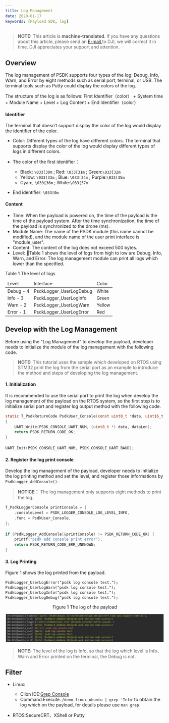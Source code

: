 ```yaml
---
title: Log Management
date: 2020-01-17
keywords: [Payload SDK, log]
---
```

> **NOTE:** This article is **machine-translated**. If you have any questions about this article, please send an <a href="mailto:dev@dji.com">E-mail </a>to DJI, we will correct it in time. DJI appreciates your support and attention.

## Overview
The log management of PSDK supports four types of the log: Debug, Info, Warn, and Error by eight methods such as serial port, terminal, or USB. The terminal tools such as Putty could display the colors of the log.    

The structure of the log is as follows: First Identifier（color） + System time + Module Name + Level + Log Content + End Identifier（color）    

#### Identifier
The terminal that doesn‘t support display the color of the log would display the identifier of the color.
* Color: Different types of the log have different colors. The terminal that supports display the color of the log would display different types of logs in different colors.      

* The color of the first identifier：
  * Black: `\033[30m` ; Red: `\033[31m` ; Green:`\033[32m` 
  * Yellow: `\033[33m` ; Blue: `\033[34m` ; Purple:`\033[35m`
  * Cyan:, `\033[36m` ; White:`\033[37m`

* End identifier: `\033[0m`  

#### Content
* Time: When the payload is powered on, the time of the payload is the time of the payload system. After the time synchronization, the time of the payload is synchronized to the drone (ms).
* Module Name: The name of the PSDK module (this name cannot be modified), and the module name of the user print interface is "module_user".
* Content: The content of the log does not exceed 500 bytes.
* Level: Table 1 shows the level of logs from high to low are Debug, Info, Warn, and Error. The log management module can print all logs which lower than the specified.    

<div><div><p>Table 1 The level of logs</p></div><div>
	<table>
	<thead>
	<tr>
		<td>Level</td>
		<td>Interface</td>
		<td>Color</td>
	</tr>
	</thead>
	<tbody>
	<tr>
		<td>Debug - 4</td>
		<td>PsdkLogger_UserLogDebug</td>
		<td>White</td>
	</tr>
	<tr>
		<td>Info - 3</td>
		<td>PsdkLogger_UserLogInfo</td>
		<td>Green</td>
	</tr>
	<tr>
		<td>Warn - 2</td>
		<td>PsdkLogger_UserLogWarn</td>
		<td>Yellow</td>
	</tr>
	<tr>
		<td>Error - 1</td>
		<td>PsdkLogger_UserLogError</td>
		<td>Red</td>
	</tr>
	</tbody>
</table></div></div>


## Develop with the Log Management
Before using the "Log Management" to develop the payload, developer needs to initialize the module of the log management with the following code.

> **NOTE:** This tutorial uses the sample which developed on RTOS using STM32 print the log from the serial port as an example to introduce the method and steps of developing the log management.

#### 1. Initialization
It is recommended to use the serial port to print the log when develop the log management of the payload on the RTOS system, so the first step is to initialize serial port and register log output method with the following code.

```c
static T_PsdkReturnCode PsdkUser_Console(const uint8_t *data, uint16_t dataLen)
{
    UART_Write(PSDK_CONSOLE_UART_NUM, (uint8_t *) data, dataLen);
    return PSDK_RETURN_CODE_OK;
}

UART_Init(PSDK_CONSOLE_UART_NUM, PSDK_CONSOLE_UART_BAUD);
```

#### 2. Register the log print console
Develop the log management of the payload, developer needs to initialize the log printing method and set the level, and register those informations by `PsdkLogger_AddConsole()`.

>**NOTICE：** The log management only supports eight methods to print the log.

```c
T_PsdkLoggerConsole printConsole = {
    .consoleLevel = PSDK_LOGGER_CONSOLE_LOG_LEVEL_INFO,
    .func = PsdkUser_Console,
};

if (PsdkLogger_AddConsole(&printConsole) != PSDK_RETURN_CODE_OK) {
    printf("psdk add console print error");
    return PSDK_RETURN_CODE_ERR_UNKNOWN;
}
```

#### 3. Log Printing
 Figure 1 shows the log printed from the payload.


```
PsdkLogger_UserLogError("psdk log console test.");
PsdkLogger_UserLogWarn("psdk log console test.");
PsdkLogger_UserLogInfo("psdk log console test.");
PsdkLogger_UserLogDebug("psdk log console test.");
```

<div>
<div style="text-align: center"><p>Figure 1 The log of the payload</p>
</div>
<div style="text-align: center"><p><span>
      <img src="../images/log.png" width="500" alt/></span></p>
</div></div>

>**NOTE:** The level of the log is Info, so that the log which level is Info、Warn and Error printed on the terminal, the Debug is not.

## Filter

* Linux:
  * Clion IDE:[Grep Console](https://plugins.jetbrains.com/plugin/7125-grep-console/)
  * Command:Execute`./demo_linux_ubuntu | grep 'Info'`to obtain the log which on the payload, for details please use `man grep`

* RTOS:SecureCRT、XShell or Putty

